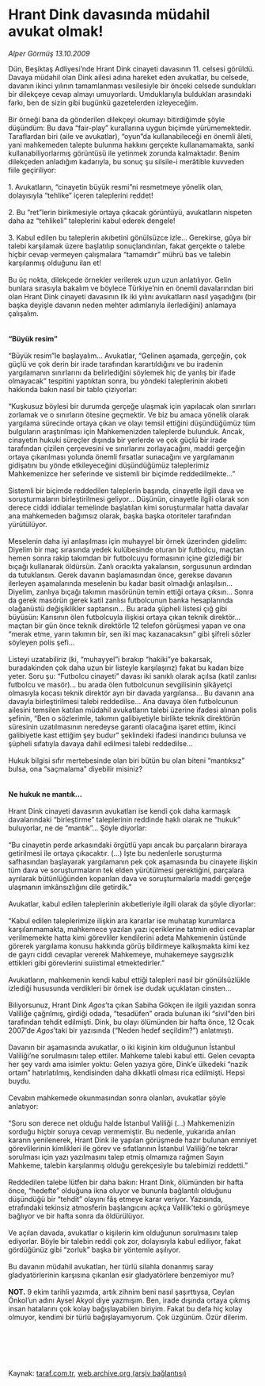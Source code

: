 # Hrant Dink davasında müdahil avukat olmak!

*Alper Görmüş 13.10.2009*

<div class="taraf_structure_2col_1zq">
<div class="margen_n">



 <p>Dün, Beşiktaş Adliyesi’nde Hrant Dink cinayeti davasının 11. celsesi görüldü. Davaya müdahil olan Dink ailesi adına hareket eden avukatlar, bu celsede, davanın ikinci yılının tamamlanması vesilesiyle bir önceki celsede sundukları bir dilekçeye cevap almayı umuyorlardı. Umduklarıyla buldukları arasındaki farkı, ben de sizin gibi bugünkü gazetelerden izleyeceğim. <br/><br/>Bir örneği bana da gönderilen dilekçeyi okumayı bitirdiğimde şöyle düşündüm: Bu dava “fair-play” kurallarına uygun biçimde yürümemektedir. Taraflardan biri (aile ve avukatlar), “oyun”da kullanabileceği en önemli âleti, yani mahkemeden talepte bulunma hakkını gerçekte kullanamamakta, sanki kullanabiliyorlarmış görüntüsü ile yetinmek zorunda kalmaktadır. Benim dilekçeden anladığım kadarıyla, bu sonuç şu silsile-i merâtible kuvveden fiile geçiriliyor: <br/><br/>1. Avukatların, “cinayetin büyük resmi”ni resmetmeye yönelik olan, dolayısıyla “tehlike” içeren taleplerini reddet! <br/><br/>2. Bu “ret”lerin birikmesiyle ortaya çıkacak görüntüyü, avukatların nispeten daha az “tehlikeli” taleplerini kabul ederek dengele! <br/><br/>3. Kabul edilen bu taleplerin akıbetini gönülsüzce izle... Gerekirse, gûya bir talebi karşılamak üzere başlatılıp sonuçlandırılan, fakat gerçekte o talebe hiçbir cevap vermeyen çalışmalara “tamamdır” mührü bas ve talebin karşılanmış olduğunu ilan et! <br/><br/>Bu üç nokta, dilekçede örnekler verilerek uzun uzun anlatılıyor. Gelin bunlara sırasıyla bakalım ve böylece Türkiye’nin en önemli davalarından biri olan Hrant Dink cinayeti davasının ilk iki yılını avukatların nasıl yaşadığını (bir başka deyişle davanın neden mehter adımlarıyla ilerlediğini) anlamaya çalışalım. <b><br/><br/><br/>“Büyük resim”</b> <br/><br/>“Büyük resim”le başlayalım... Avukatlar, “Gelinen aşamada, gerçeğin, çok güçlü ve çok derin bir irade tarafından karartıldığını ve bu iradenin yargılamanın sınırlarını da belirlediğini söylemek hiç de yanlış bir ifade olmayacak” tespitini yaptıktan sonra, bu yöndeki taleplerinin akıbeti hakkında bakın nasıl bir tablo çiziyorlar: <br/><br/>“Kuşkusuz böylesi bir durumda gerçeğe ulaşmak için yapılacak olan sınırları zorlamak ve o sınırların ötesine geçmektir. Ve biz bu amaca yönelik olarak yargılama sürecinde ortaya çıkan ve olayı temsil ettiğini düşündüğümüz tüm bulguların araştırılması için Mahkemenizden taleplerde bulunduk. Ancak, cinayetin hukuki süreçler dışında bir yerlerde ve çok güçlü bir irade tarafından çizilen çerçevesini ve sınırlarını zorlayacağını, maddi gerçeğin ortaya çıkarılması yolunda önemli fırsatlar sunacağını ve yargılamanın gidişatını bu yönde etkileyeceğini düşündüğümüz taleplerimiz Mahkemenizce her seferinde ve sistemli bir biçimde reddedilmekte...” <br/><br/>Sistemli bir biçimde reddedilen taleplerin başında, cinayetle ilgili dava ve soruşturmaların birleştirilmesi geliyor... Düşünün, cinayetle ilgili olarak son derece ciddi iddialar temelinde başlatılan kimi soruşturmalar hatta davalar ana mahkemeden bağımsız olarak, başka başka otoriteler tarafından yürütülüyor. <br/><br/>Meselenin daha iyi anlaşılması için muhayyel bir örnek üzerinden gidelim: Diyelim bir maç sırasında yedek kulübesinde oturan bir futbolcu, maçtan hemen sonra rakip takımdan bir futbolcuyu formasının içine gizlediği bir bıçağı kullanarak öldürsün. Zanlı oracıkta yakalansın, sorgusunun ardından da tutuklansın. Gerek davanın başlamasından önce, gerekse davanın ilerleyen aşamalarında meselenin bu kadar basit olmadığı anlaşılsın... Diyelim, zanlıya bıçağı takımın masörünün temin ettiği ortaya çıksın... Sonra da gerek masörün gerek katil zanlısı futbolcunun banka hesaplarında olağanüstü değişiklikler saptansın... Bu arada şüpheli listesi çığ gibi büyüsün: Karısının ölen futbolcuyla ilişkisi ortaya çıkan teknik direktör... maçtan bir gün önce teknik direktörle 12 telefon görüşmesi yapan ve ona “merak etme, yarın takımın bir, sen iki maç kazanacaksın” gibi şifreli sözler söyleyen polis şefi... <br/><br/>Listeyi uzatabiliriz (ki, “muhayyel”i bırakıp “hakiki”ye bakarsak, buradakinden çok daha uzun bir listeyle karşılaşırız) fakat bu kadarı bize yeter. Soru şu: “Futbolcu cinayeti” davası iki sanıklı olarak açılsa (katil zanlısı futbolcu ve masör)... bu arada ölen futbolcunun sevgilisinin şikâyetçi olmasıyla kocası teknik direktör ayrı bir davada yargılansa... Bu davanın ana davayla birleştirilmesi talebi reddedilse... Ana davaya ölen futbolcunun ailesini temsilen katılan müdahil avukatların talebi üzerine ifadesi alınan polis şefinin, “Ben o sözlerimle, takımın galibiyetiyle birlikte teknik direktörün süresinin uzatılmasının neredeyse garanti olacağına işaret ettim, ikinci galibiyetle kast ettiğim şey budur” şeklindeki ifadesi inandırıcı bulunsa ve şüpheli sıfatıyla davaya dahil edilmesi talebi reddedilse... <br/><br/>Hukuk bilgisi sıfır mertebesinde olan biri bütün bu olan biteni “mantıksız” bulsa, ona “saçmalama” diyebilir misiniz?<b> <br/><br/><br/>Ne hukuk ne mantık...</b> <br/><br/>Hrant Dink cinayeti davasının avukatları ise kendi çok daha karmaşık davalarındaki “birleştirme” taleplerinin reddinde haklı olarak ne “hukuk” buluyorlar, ne de “mantık”... Şöyle diyorlar: <br/><br/>“Bu cinayetin perde arkasındaki örgütlü yapı ancak bu parçaların biraraya getirilmesi ile ortaya çıkacaktır. (...) İşte bu nedenlerle soruşturma safhasından başlayarak yargılamanın pek çok aşamasında bu cinayete ilişkin tüm dava ve soruşturmaların tek elden yürütülmesi gerektiğini, parçalara ayrılarak bütünlüğünden koparılan dava ve soruşturmalarla maddi gerçeğe ulaşmanın imkânsızlığını dile getirdik.” <br/><br/>Avukatlar, kabul edilen taleplerinin akıbetleriyle ilgili olarak da şöyle diyorlar: <br/><br/>“Kabul edilen taleplerimize ilişkin ara kararlar ise muhatap kurumlarca karşılanmamakta, mahkemece yazılan yazı içeriklerine tatmin edici cevaplar verilmemekte hatta kimi görevliler kendilerini adeta Mahkemenin üstünde görerek yargılama konusu hakkında görüş bildirmeye kalkışmakta kimi kez de gayrı ciddi cevaplar vererek Mahkemeye, muhakemeye saygısızlık ettikleri gibi görevlerini suiistimal etmektedirler.” <br/><br/>Avukatların, mahkemenin kendi kabul ettiği talepleri nasıl bir gönülsüzlükle izlediği hususunda verdikleri bir örnek ise dudak uçuklatan cinsten... <br/><br/>Biliyorsunuz, Hrant Dink <i>Agos</i>’ta çıkan Sabiha Gökçen ile ilgili yazıdan sonra Valiliğe çağrılmış, girdiği odada, “tesadüfen” orada bulunan iki “sivil”den biri tarafından tehdit edilmişti. Dink, bu olayı ölümünden bir hafta önce, 12 Ocak 2007’de <i>Agos</i>’taki bir yazısında (“Neden hedef seçildim?”) anlatmıştı. <br/><br/>Davanın bir aşamasında avukatlar, o iki kişinin kim olduğunun İstanbul Valiliği’ne sorulmasını talep ettiler. Mahkeme talebi kabul etti. Gelen cevapta her şey vardı ama isimler yoktu: Gelen yazıya göre, Dink’e ülkedeki “nazik ortam” hatırlatılmış, kendisinden daha dikkatli olması rica edilmişti. Hepsi buydu. <br/><br/>Cevabın mahkemede okunmasından sonra olanları, avukatlar şöyle anlatıyor: <br/><br/>“Soru son derece net olduğu halde İstanbul Valiliği (...) Mahkemenizin sorduğu hiçbir soruya cevap vermemiştir. Bu nedenle, yukarıda anılan kararın yenilenerek, Hrant Dink ile yapılan görüşmede hazır bulunan emniyet görevlilerinin kimlikleri ile görev ve sıfatlarının İstanbul Valiliği’ne tekrar sorulması için yazı yazılmasını talep etmiş olmamıza rağmen Sayın Mahkeme, talebin karşılanmış olduğu gerekçesiyle bu talebimizi reddetti.” <br/><br/>Reddedilen talebe lütfen bir daha bakın: Hrant Dink, ölümünden bir hafta önce, “hedefte” olduğuna ikna oluyor ve bununla bağlantılı olduğunu düşündüğü bir “tehdit” olayını fâş etmeye karar veriyor. Yazısında, etrafındaki tekinsiz atmosferin başlangıcını açıkça Valilik’teki o görüşmeye bağlıyor ve bir hafta sonra da öldürülüyor. <br/><br/>Ve açılan davada, avukatlar o kişilerin kim olduğunun sorulmasını talep ediyorlar. Böyle bir talebin reddi çok zor, dolayısıyla kabul ediliyor, fakat gördüğünüz gibi “zorluk” başka bir yöntemle aşılıyor. <br/><br/>Bu davanın müdahil avukatları, her türlü silahla donanmış saray gladyatörlerinin karşısına çıkarılan esir gladyatörlere benzemiyor mu? <b><br/><br/>NOT.</b> 9 ekim tarihli yazımda, artık zihnim beni nasıl şaşırttıysa, Ceylan Önkol’un adını Aysel Akyol diye yazmışım. Ben, irade dışında ortaya çıkmış insan hatalarını çok kolay bağışlayabilen biriyim. Fakat bu defa hiç kolay olmuyor, kendimi bir türlü bağışlayamıyorum. Çok üzgünüm. Özür dilerim.</p>
<br/>
<br/>
<br/>



<br/>


<div id="taraf_not">
</div>

</div>


</div>

Kaynak: [taraf.com.tr](http://www.taraf.com.tr:80/makale/7906.htm), [web.archive.org (arşiv bağlantısı)](http://web.archive.org/web/20091219230718/http://www.taraf.com.tr:80/makale/7906.htm)
